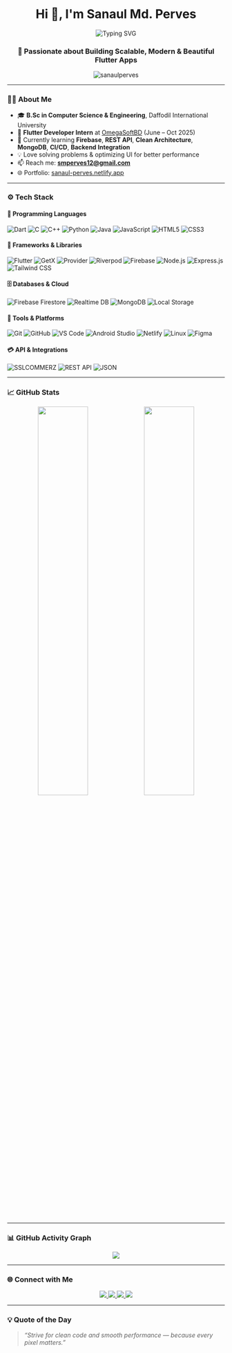 <h1 align="center">Hi 👋, I'm Sanaul Md. Perves</h1>

<p align="center">
  <img src="https://readme-typing-svg.herokuapp.com?size=25&center=true&vCenter=true&width=500&lines=Flutter+Developer;CSE+Student;UI/UX+Enthusiast;Backend+Learner;Full+Stack+App+Developer" alt="Typing SVG" />
</p>

<h3 align="center">🚀 Passionate about Building Scalable, Modern & Beautiful Flutter Apps</h3>

<p align="center">
  <img src="https://komarev.com/ghpvc/?username=sanaulperves&label=Profile%20views&color=0e75b6&style=flat" alt="sanaulperves" />
</p>

---

### 🧑‍💻 About Me

- 🎓 **B.Sc in Computer Science & Engineering**, Daffodil International University  
- 💼 **Flutter Developer Intern** at [OmegaSoftBD](https://omegasoftbd.com/) (June – Oct 2025)  
- 🌱 Currently learning **Firebase**, **REST API**, **Clean Architecture**, **MongoDB**, **CI/CD**, **Backend Integration**  
- 💡 Love solving problems & optimizing UI for better performance  
- 📫 Reach me: **smperves12@gmail.com**  
- 🌐 Portfolio: [sanaul-perves.netlify.app](https://sanaul-perves.netlify.app)

---

### ⚙️ Tech Stack

#### 🔹 Programming Languages
![Dart](https://img.shields.io/badge/Dart-0175C2?style=for-the-badge&logo=dart&logoColor=white)
![C](https://img.shields.io/badge/C-00599C?style=for-the-badge&logo=c&logoColor=white)
![C++](https://img.shields.io/badge/C++-00599C?style=for-the-badge&logo=c%2B%2B&logoColor=white)
![Python](https://img.shields.io/badge/Python-3776AB?style=for-the-badge&logo=python&logoColor=white)
![Java](https://img.shields.io/badge/Java-007396?style=for-the-badge&logo=java&logoColor=white)
![JavaScript](https://img.shields.io/badge/JavaScript-F7DF1E?style=for-the-badge&logo=javascript&logoColor=black)
![HTML5](https://img.shields.io/badge/HTML5-E34F26?style=for-the-badge&logo=html5&logoColor=white)
![CSS3](https://img.shields.io/badge/CSS3-1572B6?style=for-the-badge&logo=css3&logoColor=white)

#### 🔸 Frameworks & Libraries
![Flutter](https://img.shields.io/badge/Flutter-02569B?style=for-the-badge&logo=flutter&logoColor=white)
![GetX](https://img.shields.io/badge/GetX-654FF0?style=for-the-badge&logo=flutter&logoColor=white)
![Provider](https://img.shields.io/badge/Provider-29B6F6?style=for-the-badge&logo=flutter&logoColor=white)
![Riverpod](https://img.shields.io/badge/Riverpod-2E7D32?style=for-the-badge&logo=flutter&logoColor=white)
![Firebase](https://img.shields.io/badge/Firebase-FFCA28?style=for-the-badge&logo=firebase&logoColor=black)
![Node.js](https://img.shields.io/badge/Node.js-339933?style=for-the-badge&logo=node.js&logoColor=white)
![Express.js](https://img.shields.io/badge/Express.js-000?style=for-the-badge&logo=express&logoColor=white)
![Tailwind CSS](https://img.shields.io/badge/TailwindCSS-38B2AC?style=for-the-badge&logo=tailwind-css&logoColor=white)

#### 🗄️ Databases & Cloud
![Firebase Firestore](https://img.shields.io/badge/Firestore-FFCA28?style=for-the-badge&logo=firebase&logoColor=black)
![Realtime DB](https://img.shields.io/badge/Realtime%20DB-039BE5?style=for-the-badge&logo=firebase&logoColor=white)
![MongoDB](https://img.shields.io/badge/MongoDB-4EA94B?style=for-the-badge&logo=mongodb&logoColor=white)
![Local Storage](https://img.shields.io/badge/Local%20Storage-FFD43B?style=for-the-badge&logo=google&logoColor=black)

#### 🧰 Tools & Platforms
![Git](https://img.shields.io/badge/Git-F05032?style=for-the-badge&logo=git&logoColor=white)
![GitHub](https://img.shields.io/badge/GitHub-181717?style=for-the-badge&logo=github&logoColor=white)
![VS Code](https://img.shields.io/badge/VSCode-007ACC?style=for-the-badge&logo=visual-studio-code&logoColor=white)
![Android Studio](https://img.shields.io/badge/Android%20Studio-3DDC84?style=for-the-badge&logo=android-studio&logoColor=white)
![Netlify](https://img.shields.io/badge/Netlify-00C7B7?style=for-the-badge&logo=netlify&logoColor=white)
![Linux](https://img.shields.io/badge/Linux-FCC624?style=for-the-badge&logo=linux&logoColor=black)
![Figma](https://img.shields.io/badge/Figma-F24E1E?style=for-the-badge&logo=figma&logoColor=white)

#### 💳 API & Integrations
![SSLCOMMERZ](https://img.shields.io/badge/SSLCOMMERZ-0078D4?style=for-the-badge&logo=ssl&logoColor=white)
![REST API](https://img.shields.io/badge/REST%20API-FF6F00?style=for-the-badge&logo=api&logoColor=white)
![JSON](https://img.shields.io/badge/JSON-000000?style=for-the-badge&logo=json&logoColor=white)

---

### 📈 GitHub Stats

<p align="center">
  <img src="https://github-readme-stats.vercel.app/api?username=sanaulperves&show_icons=true&theme=github_dark&hide_border=true" width="48%"/>
  <img src="https://github-readme-stats.vercel.app/api/top-langs/?username=sanaulperves&layout=compact&theme=github_dark&hide_border=true" width="48%"/>
</p>

---

### 📊 GitHub Activity Graph

<p align="center">
  <img src="https://github-readme-activity-graph.vercel.app/graph?username=sanaulperves&theme=react-dark&area=true&hide_border=true" />
</p>

---

### 🌐 Connect with Me

<p align="center">
  <a href="https://www.linkedin.com/in/sanaul-perves-327904272/" target="_blank">
    <img src="https://img.shields.io/badge/LinkedIn-0A66C2?style=for-the-badge&logo=linkedin&logoColor=white" />
  </a>
  <a href="https://www.facebook.com/share/1fbky4erp3/" target="_blank">
    <img src="https://img.shields.io/badge/Facebook-1877F2?style=for-the-badge&logo=facebook&logoColor=white" />
  </a>
  <a href="https://github.com/sanaulperves" target="_blank">
    <img src="https://img.shields.io/badge/GitHub-000?style=for-the-badge&logo=github&logoColor=white" />
  </a>
  <a href="mailto:smperves12@gmail.com" target="_blank">
    <img src="https://img.shields.io/badge/Gmail-D14836?style=for-the-badge&logo=gmail&logoColor=white" />
  </a>
</p>

---

### 💡 Quote of the Day
> *“Strive for clean code and smooth performance — because every pixel matters.”*
